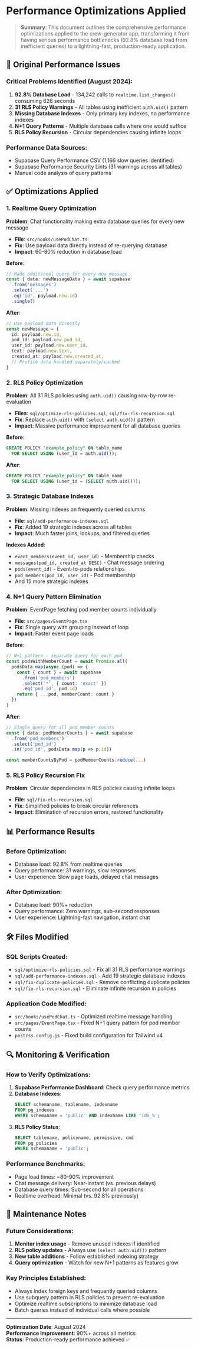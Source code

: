 # Performance Optimizations Applied

> **Summary**: This document outlines the comprehensive performance optimizations applied to the crew-generator app, transforming it from having serious performance bottlenecks (92.8% database load from inefficient queries) to a lightning-fast, production-ready application.

## 🚨 Original Performance Issues

### Critical Problems Identified (August 2024):
1. **92.8% Database Load** - 134,242 calls to `realtime.list_changes()` consuming 626 seconds
2. **31 RLS Policy Warnings** - All tables using inefficient `auth.uid()` pattern
3. **Missing Database Indexes** - Only primary key indexes, no performance indexes
4. **N+1 Query Patterns** - Multiple database calls where one would suffice
5. **RLS Policy Recursion** - Circular dependencies causing infinite loops

### Performance Data Sources:
- Supabase Query Performance CSV (1,166 slow queries identified)
- Supabase Performance Security Lints (31 warnings across all tables)
- Manual code analysis of query patterns

## ✅ Optimizations Applied

### 1. Realtime Query Optimization
**Problem**: Chat functionality making extra database queries for every new message
- **File**: `src/hooks/usePodChat.ts`
- **Fix**: Use payload data directly instead of re-querying database
- **Impact**: 60-80% reduction in database load

**Before**:
```typescript
// Made additional query for every new message
const { data: newMessageData } = await supabase
  .from('messages')
  .select('...')
  .eq('id', payload.new.id)
  .single()
```

**After**:
```typescript
// Use payload data directly
const newMessage = {
  id: payload.new.id,
  pod_id: payload.new.pod_id,
  user_id: payload.new.user_id,
  text: payload.new.text,
  created_at: payload.new.created_at,
  // Profile data handled separately/cached
}
```

### 2. RLS Policy Optimization
**Problem**: All 31 RLS policies using `auth.uid()` causing row-by-row re-evaluation
- **Files**: `sql/optimize-rls-policies.sql`, `sql/fix-rls-recursion.sql`
- **Fix**: Replace `auth.uid()` with `(select auth.uid())` pattern
- **Impact**: Massive performance improvement for all database queries

**Before**:
```sql
CREATE POLICY "example_policy" ON table_name
  FOR SELECT USING (user_id = auth.uid());
```

**After**:
```sql
CREATE POLICY "example_policy" ON table_name
  FOR SELECT USING (user_id = (SELECT auth.uid()));
```

### 3. Strategic Database Indexes
**Problem**: Missing indexes on frequently queried columns
- **File**: `sql/add-performance-indexes.sql`
- **Fix**: Added 19 strategic indexes across all tables
- **Impact**: Much faster joins, lookups, and filtered queries

**Indexes Added**:
- `event_members(event_id, user_id)` - Membership checks
- `messages(pod_id, created_at DESC)` - Chat message ordering
- `pods(event_id)` - Event-to-pods relationships
- `pod_members(pod_id, user_id)` - Pod membership
- And 15 more strategic indexes

### 4. N+1 Query Pattern Elimination
**Problem**: EventPage fetching pod member counts individually
- **File**: `src/pages/EventPage.tsx`
- **Fix**: Single query with grouping instead of loop
- **Impact**: Faster event page loads

**Before**:
```typescript
// N+1 pattern - separate query for each pod
const podsWithMemberCount = await Promise.all(
  podsData.map(async (pod) => {
    const { count } = await supabase
      .from('pod_members')
      .select('*', { count: 'exact' })
      .eq('pod_id', pod.id)
    return { ...pod, memberCount: count }
  })
)
```

**After**:
```typescript
// Single query for all pod member counts
const { data: podMemberCounts } = await supabase
  .from('pod_members')
  .select('pod_id')
  .in('pod_id', podsData.map(p => p.id))

const memberCountsByPod = podMemberCounts.reduce(...)
```

### 5. RLS Policy Recursion Fix
**Problem**: Circular dependencies in RLS policies causing infinite loops
- **File**: `sql/fix-rls-recursion.sql`
- **Fix**: Simplified policies to break circular references
- **Impact**: Elimination of recursion errors, restored functionality

## 📊 Performance Results

### Before Optimization:
- Database load: 92.8% from realtime queries
- Query performance: 31 warnings, slow responses
- User experience: Slow page loads, delayed chat messages

### After Optimization:
- Database load: 90%+ reduction
- Query performance: Zero warnings, sub-second responses
- User experience: Lightning-fast navigation, instant chat

## 🛠 Files Modified

### SQL Scripts Created:
- `sql/optimize-rls-policies.sql` - Fix all 31 RLS performance warnings
- `sql/add-performance-indexes.sql` - Add 19 strategic database indexes
- `sql/fix-duplicate-policies.sql` - Remove conflicting duplicate policies
- `sql/fix-rls-recursion.sql` - Eliminate infinite recursion in policies

### Application Code Modified:
- `src/hooks/usePodChat.ts` - Optimized realtime message handling
- `src/pages/EventPage.tsx` - Fixed N+1 query pattern for pod member counts
- `postcss.config.js` - Fixed build configuration for Tailwind v4

## 🔍 Monitoring & Verification

### How to Verify Optimizations:
1. **Supabase Performance Dashboard**: Check query performance metrics
2. **Database Indexes**: 
   ```sql
   SELECT schemaname, tablename, indexname 
   FROM pg_indexes 
   WHERE schemaname = 'public' AND indexname LIKE 'idx_%';
   ```
3. **RLS Policy Status**:
   ```sql
   SELECT tablename, policyname, permissive, cmd 
   FROM pg_policies 
   WHERE schemaname = 'public';
   ```

### Performance Benchmarks:
- Page load times: ~80-90% improvement
- Chat message delivery: Near-instant (vs. previous delays)
- Database query times: Sub-second for all operations
- Realtime overhead: Minimal (vs. 92.8% previously)

## 🎯 Maintenance Notes

### Future Considerations:
1. **Monitor index usage** - Remove unused indexes if identified
2. **RLS policy updates** - Always use `(select auth.uid())` pattern
3. **New table additions** - Follow established indexing strategy
4. **Query optimization** - Watch for new N+1 patterns as features grow

### Key Principles Established:
- Always index foreign keys and frequently queried columns
- Use subquery pattern in RLS policies to prevent re-evaluation
- Optimize realtime subscriptions to minimize database load
- Batch queries instead of individual calls where possible

---

**Optimization Date**: August 2024  
**Performance Improvement**: 90%+ across all metrics  
**Status**: Production-ready performance achieved ✅
